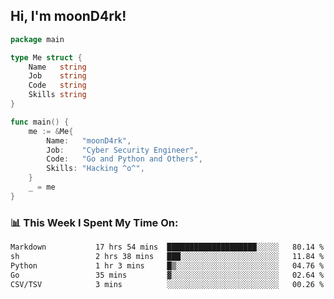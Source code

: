 <h2> Hi, I'm moonD4rk!</h2>

```go
package main

type Me struct {
	Name   string
	Job    string
	Code   string
	Skills string
}

func main() {
	me := &Me{
		Name:   "moonD4rk",
		Job:    "Cyber Security Engineer",
		Code:   "Go and Python and Others",
		Skills: "Hacking ^o^",
	}
	_ = me
}
```

<h3>📊 This Week I Spent My Time On:</h3>
<!-- <img align='right' src="https://github-readme-stats.vercel.app/api?username=moond4rk&show_icons=true&theme=radical", width="300" height="150"> -->

<!--START_SECTION:waka-->

```txt
Markdown           17 hrs 54 mins  ████████████████████░░░░░   80.14 %
sh                 2 hrs 38 mins   ███░░░░░░░░░░░░░░░░░░░░░░   11.84 %
Python             1 hr 3 mins     █▒░░░░░░░░░░░░░░░░░░░░░░░   04.76 %
Go                 35 mins         ▓░░░░░░░░░░░░░░░░░░░░░░░░   02.64 %
CSV/TSV            3 mins          ░░░░░░░░░░░░░░░░░░░░░░░░░   00.26 %
```

<!--END_SECTION:waka-->

